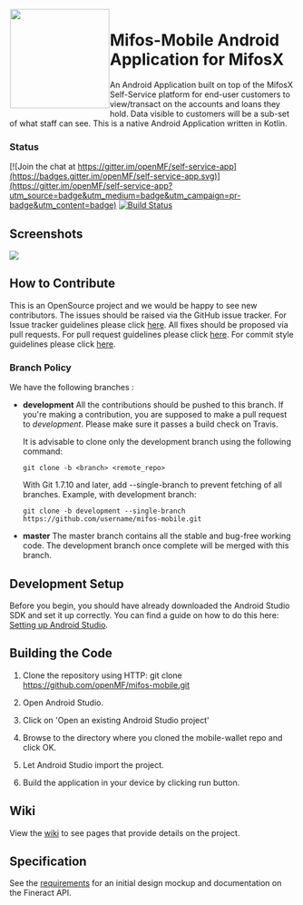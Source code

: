 <img height='175' src="https://user-images.githubusercontent.com/37406965/51083189-d5dc3a80-173b-11e9-8ca0-28015e0893ac.png" align="left" hspace="1" vspace="1">

# Mifos-Mobile Android Application for MifosX

An Android Application built on top of the MifosX Self-Service platform for end-user customers to view/transact on the accounts and loans they hold. Data visible to customers will be a sub-set of what staff can see. This is a native Android Application written in Kotlin.

### Status

[![Join the chat at https://gitter.im/openMF/self-service-app](https://badges.gitter.im/openMF/self-service-app.svg)](https://gitter.im/openMF/self-service-app?utm_source=badge&utm_medium=badge&utm_campaign=pr-badge&utm_content=badge)
[![Build Status](https://travis-ci.org/openMF/mifos-mobile.svg?branch=development)](https://travis-ci.org/openMF/mifos-mobile)


## Screenshots

<p>
  <img src="https://user-images.githubusercontent.com/24931732/48102172-b0ccc800-e1de-11e8-9fb9-17c41234636e.png" />
</p>

## How to Contribute

This is an OpenSource project and we would be happy to see new contributors. The issues should be raised via the GitHub issue tracker.
For Issue tracker guidelines please click <a href="https://github.com/openMF/mifos-mobile/blob/development/.github/ISSUE_TEMPLATE.md">here</a>. All fixes should be proposed via pull requests.
For pull request guidelines please click <a href="https://github.com/openMF/mifos-mobile/blob/development/.github/CONTRIBUTING.md#pull-requests">here</a>. For commit style guidelines please click <a href="https://github.com/openMF/mifos-mobile/wiki/Commit-Style-Guide">here</a>.

### Branch Policy

We have the following branches :

 * **development**
     All the contributions should be pushed to this branch. If you're making a contribution,
     you are supposed to make a pull request to _development_.
     Please make sure it passes a build check on Travis.

     It is advisable to clone only the development branch using the following command:

    `git clone -b <branch> <remote_repo>`

    With Git 1.7.10 and later, add --single-branch to prevent fetching of all branches. Example, with development branch:

    `git clone -b development --single-branch https://github.com/username/mifos-mobile.git`

 * **master**
   The master branch contains all the stable and bug-free working code. The development branch once complete will be merged with this branch.

## Development Setup

Before you begin, you should have already downloaded the Android Studio SDK and set it up correctly. You can find a guide on how to do this here: [Setting up Android Studio](http://developer.android.com/sdk/installing/index.html?pkg=studio).

## Building the Code

1. Clone the repository using HTTP: git clone https://github.com/openMF/mifos-mobile.git

2. Open Android Studio.

3. Click on 'Open an existing Android Studio project'

4. Browse to the directory where you cloned the mobile-wallet repo and click OK.

5. Let Android Studio import the project.

6. Build the application in your device by clicking run button.

## Wiki

View the [wiki](https://github.com/openMF/self-service-app/wiki) to see pages that provide details on the project.

## Specification

See the [requirements](https://github.com/openMF/self-service-app/wiki/Design-&-Requirements) for an initial design mockup and documentation on the Fineract API.

